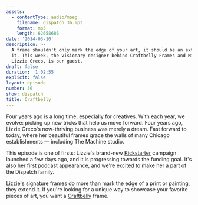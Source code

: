 ```yaml
---
assets:
  - contentType: audio/mpeg
    filename: dispatch_36.mp3
    format: mp3
    length: 62658686
date: '2014-03-10'
description: >-
  A frame shouldn't only mark the edge of your art, it should be an extension of
  it. This week, the visionary designer behind Craftbelly Frames and Mirrors,
  Lizzie Greco, is our guest.
draft: false
duration: '1:02:55'
explicit: false
layout: episode
number: 36
show: dispatch
title: Craftbelly
---
```

Four years ago is a long time, especially for creatives. With each year, we evolve: picking up new tricks that help us move forward. Four years ago, Lizzie Greco's now-thriving business was merely a dream. Fast forward to today, where her beautiful frames grace the walls of many Chicago establishments &mdash; including The Machine studio.

This episode is one of firsts: Lizzie's brand-new [Kickstarter](http://www.craftbelly.com/kickstarter) campaign launched a few days ago, and it is progressing towards the funding goal. It's also her first podcast appearance, and we're excited to make her a part of the Dispatch family.

Lizzie's signature frames do more than mark the edge of a print or painting, they extend it. If you're looking for a unique way to showcase your favorite pieces of art, you want a [Craftbelly](http://www.craftbelly.com) frame.